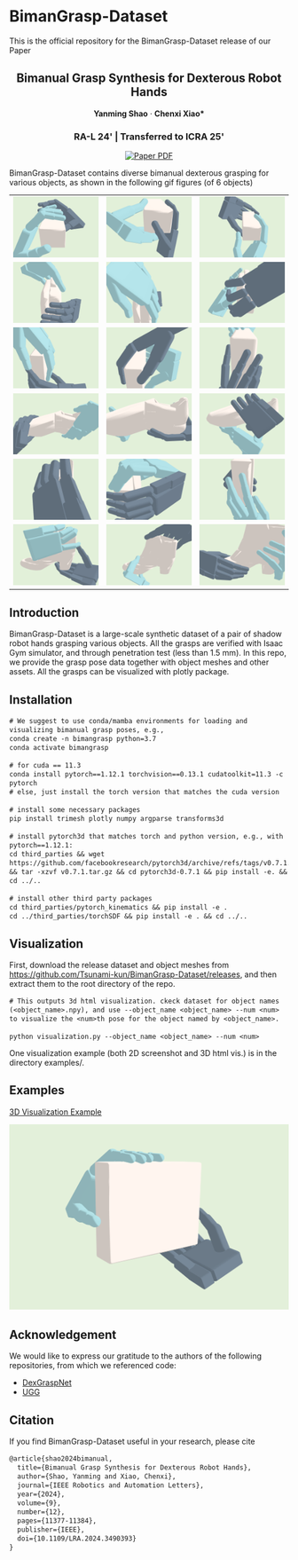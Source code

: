 # BimanGrasp-Dataset
This is the official repository for the BimanGrasp-Dataset release of our Paper


<p align="center">
  <h2 align="center">Bimanual Grasp Synthesis for Dexterous Robot Hands</h2>


<p align="center">
    <strong>Yanming Shao</strong></a>
    ·
    <strong>Chenxi Xiao*</strong>
 </p>
 
<h3 align="center">RA-L 24' | Transferred to ICRA 25'</h3>

<p align="center">
    <a href="https://arxiv.org/abs/2411.15903">
      <img src='https://img.shields.io/badge/Paper-green?style=for-the-badge&logo=adobeacrobatreader&logoColor=white&labelColor=66cc00&color=94DD15' alt='Paper PDF'>
    </a>
</p>

BimanGrasp-Dataset contains diverse bimanual dexterous grasping for various objects, as shown in the following gif figures (of 6 objects)

<table>
  <tr>
    <td><img src="gif/A1.gif" alt="GIF 1" width="245"></td>
    <td><img src="gif/A2.gif" alt="GIF 2" width="245"></td>
    <td><img src="gif/A3.gif" alt="GIF 3" width="245"></td>
  </tr>
  <tr>
    <td><img src="gif/B1.gif" alt="GIF 4" width="245"></td>
    <td><img src="gif/B2.gif" alt="GIF 5" width="245"></td>
    <td><img src="gif/B3.gif" alt="GIF 6" width="245"></td>
  </tr>
  <tr>
    <td><img src="gif/C1.gif" alt="GIF 7" width="245"></td>
    <td><img src="gif/C2.gif" alt="GIF 8" width="245"></td>
    <td><img src="gif/C3.gif" alt="GIF 9" width="245"></td>
  </tr>
  <tr>
    <td><img src="gif/D1.gif" alt="GIF 7" width="245"></td>
    <td><img src="gif/D2.gif" alt="GIF 8" width="245"></td>
    <td><img src="gif/D3.gif" alt="GIF 9" width="245"></td>
  </tr>
  <tr>
    <td><img src="gif/E1.gif" alt="GIF 7" width="245"></td>
    <td><img src="gif/E2.gif" alt="GIF 8" width="245"></td>
    <td><img src="gif/E3.gif" alt="GIF 9" width="245"></td>
  </tr>
  <tr>
    <td><img src="gif/F1.gif" alt="GIF 7" width="245"></td>
    <td><img src="gif/F2.gif" alt="GIF 8" width="245"></td>
    <td><img src="gif/F3.gif" alt="GIF 9" width="245"></td>
  </tr>
</table>


## Introduction

BimanGrasp-Dataset is a large-scale synthetic dataset of a pair of shadow robot hands grasping various objects. All the grasps are verified with Isaac Gym simulator, and through penetration test (less than 1.5 mm). In this repo, we provide the grasp pose data together with object meshes and other assets. All the grasps can be visualized with plotly package.

## Installation

    # We suggest to use conda/mamba environments for loading and visualizing bimanual grasp poses, e.g.,
    conda create -n bimangrasp python=3.7
    conda activate bimangrasp

    # for cuda == 11.3
    conda install pytorch==1.12.1 torchvision==0.13.1 cudatoolkit=11.3 -c pytorch
    # else, just install the torch version that matches the cuda version
    
    # install some necessary packages
    pip install trimesh plotly numpy argparse transforms3d

    # install pytorch3d that matches torch and python version, e.g., with pytorch==1.12.1:
    cd third_parties && wget https://github.com/facebookresearch/pytorch3d/archive/refs/tags/v0.7.1.tar.gz && tar -xzvf v0.7.1.tar.gz && cd pytorch3d-0.7.1 && pip install -e. && cd ../..

    # install other third party packages
    cd third_parties/pytorch_kinematics && pip install -e .
    cd ../third_parties/torchSDF && pip install -e . && cd ../..

## Visualization

First, download the release dataset and object meshes from https://github.com/Tsunami-kun/BimanGrasp-Dataset/releases, and then extract them to the root directory of the repo.

    # This outputs 3d html visualization. ckeck dataset for object names (<object_name>.npy), and use --object_name <object_name> --num <num> to visualize the <num>th pose for the object named by <object_name>.
    
    python visualization.py --object_name <object_name> --num <num>

One visualization example (both 2D screenshot and 3D html vis.) is in the directory examples/.

## Examples

[3D Visualization Example](examples/example.html)

![2D Screenshot Example](examples/example.png)

## Acknowledgement

We would like to express our gratitude to the authors of the following repositories, from which we referenced code:

* [DexGraspNet](https://github.com/PKU-EPIC/DexGraspNet/tree/main)
* [UGG](https://github.com/Jiaxin-Lu/ugg/tree/main)

## Citation
If you find BimanGrasp-Dataset useful in your research, please cite
```
@article{shao2024bimanual,
  title={Bimanual Grasp Synthesis for Dexterous Robot Hands},
  author={Shao, Yanming and Xiao, Chenxi},
  journal={IEEE Robotics and Automation Letters},
  year={2024},
  volume={9},
  number={12},
  pages={11377-11384},
  publisher={IEEE},
  doi={10.1109/LRA.2024.3490393}
}
```
